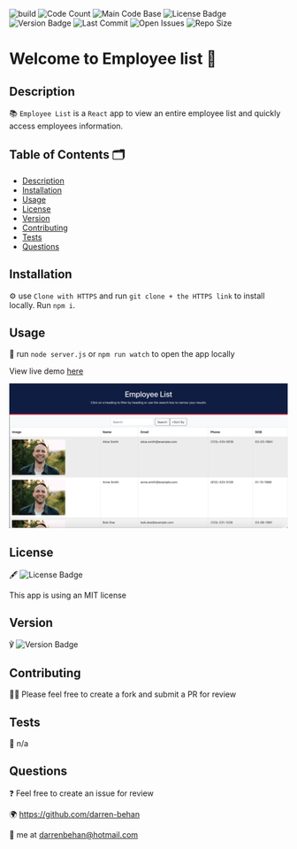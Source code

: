 ![build](https://img.shields.io/travis/darren-behan/employee-list) ![Code Count](https://img.shields.io/github/languages/count/darren-behan/employee-list) ![Main Code Base](https://img.shields.io/github/languages/top/darren-behan/employee-list) ![License Badge](https://img.shields.io/badge/license-mit-blue) ![Version Badge](https://img.shields.io/badge/version-1.0-red) ![Last Commit](https://img.shields.io/github/last-commit/darren-behan/employee-list) ![Open Issues](https://img.shields.io/github/issues-raw/darren-behan/employee-list) ![Repo Size](https://img.shields.io/github/repo-size/darren-behan/employee-list)

# Welcome to Employee list 👋

## Description

📚 `Employee List` is a `React` app to view an entire employee list and quickly access employees information.

## Table of Contents 🗂

* [Description](#Description)
* [Installation](#Installation)
* [Usage](#Usage)
* [License](#License)
* [Version](#Version)
* [Contributing](#Contributing)
* [Tests](#Tests)
* [Questions](#Questions)

## Installation

⚙️ use `Clone with HTTPS` and run `git clone + the HTTPS link` to install locally. Run `npm i`.

## Usage

🚨 run `node server.js` or `npm run watch` to open the app locally

View live demo <a href="https://darren-behan.github.io/employee-list/">here</a>

![Preview](./public/assets/img/app.png "Preview of Employee list App")

## License

🖋 ![License Badge](https://img.shields.io/badge/license-mit-blue)

This app is using an MIT license

## Version

℣ ![Version Badge](https://img.shields.io/badge/license-1.0-red)

## Contributing

👩‍💻 Please feel free to create a fork and submit a PR for review

## Tests

🧪 n/a

## Questions

❓ Feel free to create an issue for review

🌍 https://github.com/darren-behan

📧 me at darrenbehan@hotmail.com
